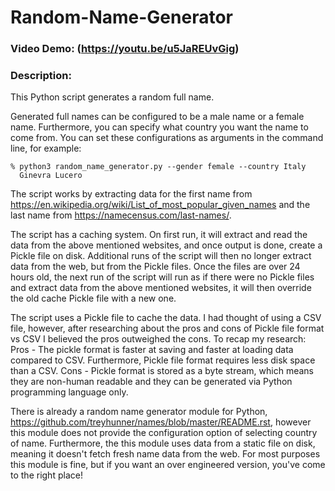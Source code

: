 # Random-Name-Generator

### Video Demo:  (https://youtu.be/u5JaREUvGig)

### Description:
This Python script generates a random full name. 
  
Generated full names can be configured to be a male name or a female name. Furthermore, you can specify what country you want the name to come from. You can set these configurations as arguments in the command line, for example:

```
% python3 random_name_generator.py --gender female --country Italy
  Ginevra Lucero
```

The script works by extracting data for the first name from https://en.wikipedia.org/wiki/List_of_most_popular_given_names and the last name from https://namecensus.com/last-names/.

The script has a caching system. On first run, it will extract and read the data from the above mentioned websites, and once output is done, create a Pickle file on disk. Additional runs of the script will then no longer extract data from the web, but from the Pickle files. Once the files are over 24 hours old, the next run of the script will run as if there were no Pickle files and extract data from the above mentioned websites, it will then override the old cache Pickle file with a new one.

The script uses a Pickle file to cache the data. I had thought of using a CSV file, however, after researching about the pros and cons of Pickle file format vs CSV I believed the pros outweighed the cons. To recap my research:\
Pros - The pickle format is faster at saving and faster at loading data compared to CSV. Furthermore, Pickle file format requires less disk space than a CSV.
Cons - Pickle format is stored as a byte stream, which means they are non-human readable and they can be generated via Python programming language only.

There is already a random name generator module for Python, https://github.com/treyhunner/names/blob/master/README.rst, however this module does not provide the configuration option of selecting country of name. Furthermore, the this module uses data from a static file on disk, meaning it doesn't fetch fresh name data from the web. For most purposes this module is fine, but if you want an over engineered version, you've come to the right place!
